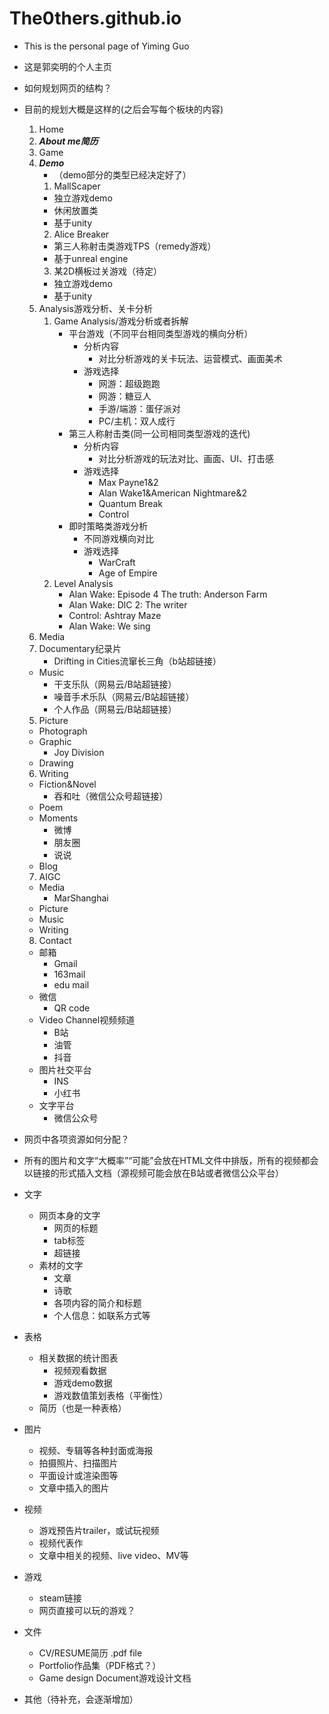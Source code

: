 # The0thers.github.io
- This is the personal page of Yiming Guo
- 这是郭奕明的个人主页

- 如何规划网页的结构？
- 目前的规划大概是这样的(之后会写每个板块的内容)
  1. Home
  2. ***About me简历***
  3. Game
    1. ***Demo***
        - （demo部分的类型已经决定好了）
        1. MallScaper
          - 独立游戏demo
          - 休闲放置类
          - 基于unity
        2. Alice Breaker
          - 第三人称射击类游戏TPS（remedy游戏）
          - 基于unreal engine
        3. 某2D横板过关游戏（待定）
          - 独立游戏demo
          - 基于unity
    2. Analysis游戏分析、关卡分析
        1. Game Analysis/游戏分析或者拆解
            - 平台游戏（不同平台相同类型游戏的横向分析）
              - 分析内容
                - 对比分析游戏的关卡玩法、运营模式、画面美术
              - 游戏选择
                - 网游：超级跑跑
                - 网游：糖豆人
                - 手游/端游：蛋仔派对
                - PC/主机：双人成行
            - 第三人称射击类(同一公司相同类型游戏的迭代)
              - 分析内容
                - 对比分析游戏的玩法对比、画面、UI、打击感
              - 游戏选择
                - Max Payne1&2
                - Alan Wake1&American Nightmare&2
                - Quantum Break
                - Control
            - 即时策略类游戏分析
              - 不同游戏横向对比
              - 游戏选择
                - WarCraft
                - Age of Empire
        2. Level Analysis
            - Alan Wake: Episode 4 The truth: Anderson Farm
            - Alan Wake: DlC 2: The writer
            - Control: Ashtray Maze
            - Alan Wake: We sing
  4. Media
    1. Documentary纪录片
        - Drifting in Cities流窜长三角（b站超链接）
    - Music
        - 干支乐队（网易云/B站超链接）
        - 噪音手术乐队（网易云/B站超链接）
        - 个人作品（网易云/B站超链接）
  5. Picture
    - Photograph
    - Graphic
        - Joy Division
    - Drawing
  6. Writing
    - Fiction&Novel
      - 吞和吐（微信公众号超链接）
    - Poem
    - Moments
      - 微博
      - 朋友圈
      - 说说
    - Blog
  7. AIGC
    - Media
        - MarShanghai
    - Picture
    - Music
    - Writing
  8. Contact
    - 邮箱
      - Gmail
      - 163mail
      - edu mail
    - 微信
      - QR code
    - Video Channel视频频道
      - B站
      - 油管
      - 抖音
    - 图片社交平台
      - INS
      - 小红书
    - 文字平台
      - 微信公众号

- 网页中各项资源如何分配？
- 所有的图片和文字“大概率”“可能”会放在HTML文件中排版，所有的视频都会以链接的形式插入文档（源视频可能会放在B站或者微信公众平台）
- 文字
  - 网页本身的文字
    - 网页的标题
    - tab标签
    - 超链接
  - 素材的文字
    - 文章
    - 诗歌
    - 各项内容的简介和标题
    - 个人信息：如联系方式等
- 表格
  - 相关数据的统计图表
    - 视频观看数据
    - 游戏demo数据
    - 游戏数值策划表格（平衡性）
  - 简历（也是一种表格）
- 图片
  - 视频、专辑等各种封面或海报
  - 拍摄照片、扫描图片
  - 平面设计或渲染图等
  - 文章中插入的图片
- 视频
  - 游戏预告片trailer，或试玩视频
  - 视频代表作
  - 文章中相关的视频、live video、MV等
- 游戏
  - steam链接
  - 网页直接可以玩的游戏？
- 文件
  - CV/RESUME简历 .pdf file
  - Portfolio作品集（PDF格式？）
  - Game design Document游戏设计文档
- 其他（待补充，会逐渐增加）